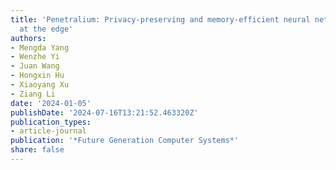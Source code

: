 ```yaml
---
title: 'Penetralium: Privacy-preserving and memory-efficient neural network inference
  at the edge'
authors:
- Mengda Yang
- Wenzhe Yi
- Juan Wang
- Hongxin Hu
- Xiaoyang Xu
- Ziang Li
date: '2024-01-05'
publishDate: '2024-07-16T13:21:52.463320Z'
publication_types:
- article-journal
publication: '*Future Generation Computer Systems*'
share: false
---
```

